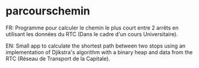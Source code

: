 # parcourschemin
FR: Programme pour calculer le chemin le plus court entre 2 arrêts en utilisant les données du RTC (Dans le cadre d'un cours Universitaire). 

EN: Small app to calculate the shortest path between two stops using an implementation of Djikstra's algorithm with a binary heap and data from the RTC (Réseau de Transport de la Capitale). 
